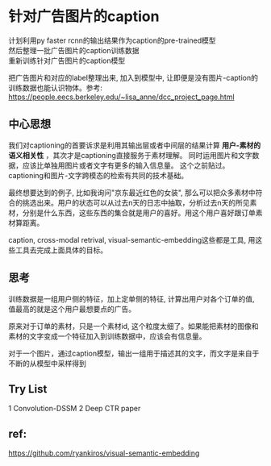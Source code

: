 # 针对广告图片的caption

计划利用py faster rcnn的输出结果作为caption的pre-trained模型  
然后整理一批广告图片的caption训练数据  
重新训练针对广告图片的caption模型

把广告图片和对应的label整理出来, 加入到模型中, 让即便是没有图片-caption的训练数据也能认识物体。参考: <https://people.eecs.berkeley.edu/~lisa_anne/dcc_project_page.html>

## 中心思想
我们对captioning的首要诉求是利用其输出层或者中间层的结果计算 **用户-素材的语义相关性** ，其次才是captioning直接服务于素材理解。
同时运用图片和文字数据，应该比单独用图片或者文字有更多的输入信息量。
这个之前贴过。captioning和图片-文字跨模态的检索有共同的技术基础。

最终想要达到的例子, 比如我询问"京东最近红色的女装", 那么可以把众多素材中符合的挑选出来。用户的状态可以从过去n天的日志中抽取，分析过去n天的所见素材，分别是什么东西，这些东西的集合就是用户的喜好。用这个用户喜好跟订单素材算距离。

caption, cross-modal retrival, visual-semantic-embedding这些都是工具, 用这些工具去完成上面具体的目标。


## 思考
训练数据是一组用户侧的特征，加上定单侧的特征, 计算出用户对各个订单的值, 值最高的就是这个用户最想要点的广告。

原来对于订单的素材，只是一个素材id, 这个粒度太细了。如果能把素材的图像和素材的文字变成一个特征加入到训练数据中，应该会有信息量。

对于一个图片，通过caption模型，输出一组用于描述其的文字，而文字是来自于不断的从模型中采样得到

## Try List

1 Convolution-DSSM
2 Deep CTR paper

## ref:
<https://github.com/ryankiros/visual-semantic-embedding>
